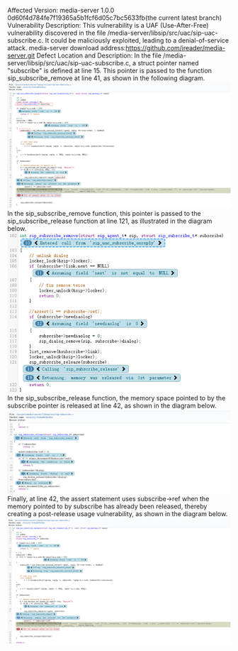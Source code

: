 Affected Version: media-server 1.0.0 0d60f4d784fe7f19365a5b1fcf6d05c7bc5633fb(the current latest branch)
Vulnerability Description: This vulnerability is a UAF (Use-After-Free) vulnerability discovered in the file /media-server/libsip/src/uac/sip-uac-subscribe.c. It could be maliciously exploited, leading to a denial-of-service attack.
media-server download address:https://github.com/ireader/media-server.git
Defect Location and Description: 
In the file /media-server/libsip/src/uac/sip-uac-subscribe.c, a struct pointer named "subscribe" is defined at line 15. This pointer is passed to the function sip_subscribe_remove at line 41, as shown in the following diagram.
![image](https://github.com/yinluming13579/media-server_defects/blob/main/media-server_1.png)
In the sip_subscribe_remove function, this pointer is passed to the sip_subscribe_release function at line 121, as illustrated in the diagram below.
![image](https://github.com/yinluming13579/media-server_defects/blob/main/media-server_2.png)
In the sip_subscribe_release function, the memory space pointed to by the subscribe pointer is released at line 42, as shown in the diagram below.
![image](https://github.com/yinluming13579/media-server_defects/blob/main/media-server_3.png)
Finally, at line 42, the assert statement uses subscribe->ref when the memory pointed to by subscribe has already been released, thereby creating a post-release usage vulnerability, as shown in the diagram below.
![image](https://github.com/yinluming13579/media-server_defects/blob/main/media-server_4.png)
